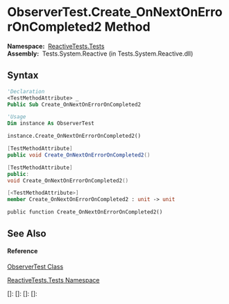# ObserverTest.Create\_OnNextOnErrorOnCompleted2 Method

**Namespace:**  [ReactiveTests.Tests](ReactiveTests.Tests\ReactiveTests.Tests.md)  
**Assembly:**  Tests.System.Reactive (in Tests.System.Reactive.dll)

## Syntax

```vb
'Declaration
<TestMethodAttribute> _
Public Sub Create_OnNextOnErrorOnCompleted2
```

```vb
'Usage
Dim instance As ObserverTest

instance.Create_OnNextOnErrorOnCompleted2()
```

```csharp
[TestMethodAttribute]
public void Create_OnNextOnErrorOnCompleted2()
```

```c++
[TestMethodAttribute]
public:
void Create_OnNextOnErrorOnCompleted2()
```

```fsharp
[<TestMethodAttribute>]
member Create_OnNextOnErrorOnCompleted2 : unit -> unit 
```

```jscript
public function Create_OnNextOnErrorOnCompleted2()
```

## See Also

#### Reference

[ObserverTest Class](ObserverTest\ObserverTest.md)

[ReactiveTests.Tests Namespace](ReactiveTests.Tests\ReactiveTests.Tests.md)

[]: 
[]: 
[]: 
[]: 